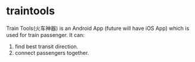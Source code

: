 traintools
==========
Train Tools(火车神器) is an Android App (future will have iOS App) which is used for train passenger.
It can:
1. find best transit direction.
2. connect passengers together.
